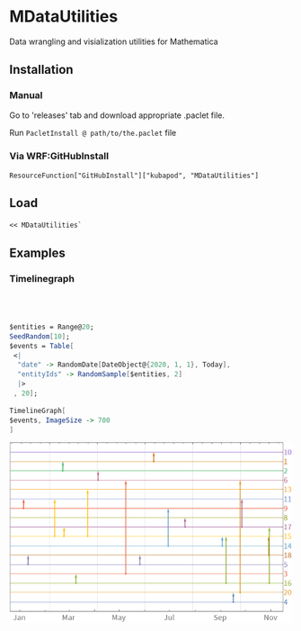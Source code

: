 # MDataUtilities

Data wrangling and visialization utilities for Mathematica


## Installation
 
### Manual
 
   Go to 'releases' tab and download appropriate .paclet file.
    
   Run `PacletInstall @ path/to/the.paclet` file
   
### Via WRF:GitHubInstall
   
    ResourceFunction["GitHubInstall"]["kubapod", "MDataUtilities"]

## Load


```mathematica
<< MDataUtilities`
```

## Examples


### Timelinegraph



```mathematica



$entities = Range@20;
SeedRandom[10];
$events = Table[
 <|
  "date" -> RandomDate[DateObject@{2020, 1, 1}, Today],
  "entityIds" -> RandomSample[$entities, 2]
  |>
 , 20];
```

```mathematica
TimelineGraph[
$events, ImageSize -> 700
]
```

![0edq2kqycdsv0](img/0edq2kqycdsv0.png)



